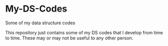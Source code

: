 # My-DS-Codes
Some of my data structure codes

This repository just contains some of my DS codes that I develop from time to time.
These may or may not be useful to any other person.
